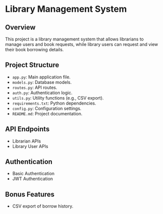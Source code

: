 # Library Management System

## Overview
This project is a library management system that allows librarians to manage users and book requests, while library users can request and view their book borrowing details.

## Project Structure
- `app.py`: Main application file.
- `models.py`: Database models.
- `routes.py`: API routes.
- `auth.py`: Authentication logic.
- `utils.py`: Utility functions (e.g., CSV export).
- `requirements.txt`: Python dependencies.
- `config.py`: Configuration settings.
- `README.md`: Project documentation.

## API Endpoints
- Librarian APIs
- Library User APIs

## Authentication
- Basic Authentication
- JWT Authentication

## Bonus Features
- CSV export of borrow history.